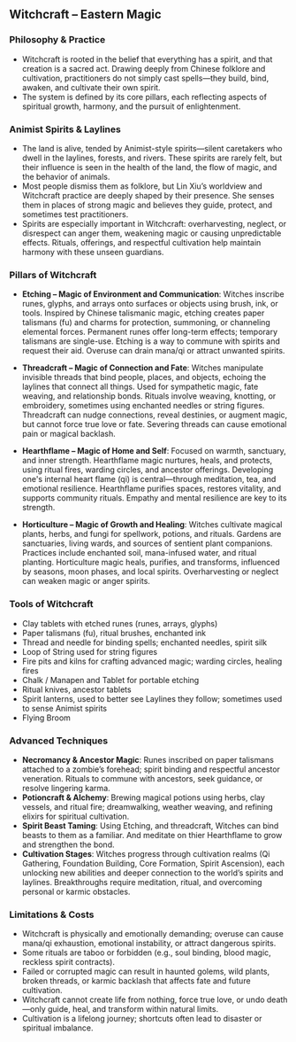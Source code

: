 ## Witchcraft – Eastern Magic

### Philosophy & Practice
- Witchcraft is rooted in the belief that everything has a spirit, and that creation is a sacred act. Drawing deeply from Chinese folklore and cultivation, practitioners do not simply cast spells—they build, bind, awaken, and cultivate their own spirit.
- The system is defined by its core pillars, each reflecting aspects of spiritual growth, harmony, and the pursuit of enlightenment.

### Animist Spirits & Laylines
- The land is alive, tended by Animist-style spirits—silent caretakers who dwell in the laylines, forests, and rivers. These spirits are rarely felt, but their influence is seen in the health of the land, the flow of magic, and the behavior of animals.
- Most people dismiss them as folklore, but Lin Xiu’s worldview and Witchcraft practice are deeply shaped by their presence. She senses them in places of strong magic and believes they guide, protect, and sometimes test practitioners.
- Spirits are especially important in Witchcraft: overharvesting, neglect, or disrespect can anger them, weakening magic or causing unpredictable effects. Rituals, offerings, and respectful cultivation help maintain harmony with these unseen guardians.

### Pillars of Witchcraft
- **Etching – Magic of Environment and Communication**: Witches inscribe runes, glyphs, and arrays onto surfaces or objects using brush, ink, or tools. Inspired by Chinese talismanic magic, etching creates paper talismans (fu) and charms for protection, summoning, or channeling elemental forces. Permanent runes offer long-term effects; temporary talismans are single-use. Etching is a way to commune with spirits and request their aid. Overuse can drain mana/qi or attract unwanted spirits.

- **Threadcraft – Magic of Connection and Fate**: Witches manipulate invisible threads that bind people, places, and objects, echoing the laylines that connect all things. Used for sympathetic magic, fate weaving, and relationship bonds. Rituals involve weaving, knotting, or embroidery, sometimes using enchanted needles or string figures. Threadcraft can nudge connections, reveal destinies, or augment magic, but cannot force true love or fate. Severing threads can cause emotional pain or magical backlash.

- **Hearthflame – Magic of Home and Self**: Focused on warmth, sanctuary, and inner strength. Hearthflame magic nurtures, heals, and protects, using ritual fires, warding circles, and ancestor offerings. Developing one's internal heart flame (qi) is central—through meditation, tea, and emotional resilience. Hearthflame purifies spaces, restores vitality, and supports community rituals. Empathy and mental resilience are key to its strength.

- **Horticulture – Magic of Growth and Healing**: Witches cultivate magical plants, herbs, and fungi for spellwork, potions, and rituals. Gardens are sanctuaries, living wards, and sources of sentient plant companions. Practices include enchanted soil, mana-infused water, and ritual planting. Horticulture magic heals, purifies, and transforms, influenced by seasons, moon phases, and local spirits. Overharvesting or neglect can weaken magic or anger spirits.

### Tools of Witchcraft
- Clay tablets with etched runes (runes, arrays, glyphs)
- Paper talismans (fu), ritual brushes, enchanted ink
- Thread and needle for binding spells; enchanted needles, spirit silk
- Loop of String used for string figures
- Fire pits and kilns for crafting advanced magic; warding circles, healing fires
- Chalk / Manapen and Tablet for portable etching
- Ritual knives, ancestor tablets
- Spirit lanterns, used to better see Laylines they follow; sometimes used to sense Animist spirits
- Flying Broom

### Advanced Techniques
- **Necromancy & Ancestor Magic**: Runes inscribed on paper talismans attached to a zombie’s forehead; spirit binding and respectful ancestor veneration. Rituals to commune with ancestors, seek guidance, or resolve lingering karma.
- **Potioncraft & Alchemy**: Brewing magical potions using herbs, clay vessels, and ritual fire; dreamwalking, weather weaving, and refining elixirs for spiritual cultivation.
- **Spirit Beast Taming**: Using Etching, and threadcraft, Witches can bind beasts to them as a familiar. And meditate on thier Hearthflame to grow and strengthen the bond.
- **Cultivation Stages**: Witches progress through cultivation realms (Qi Gathering, Foundation Building, Core Formation, Spirit Ascension), each unlocking new abilities and deeper connection to the world’s spirits and laylines. Breakthroughs require meditation, ritual, and overcoming personal or karmic obstacles.

### Limitations & Costs
- Witchcraft is physically and emotionally demanding; overuse can cause mana/qi exhaustion, emotional instability, or attract dangerous spirits.
- Some rituals are taboo or forbidden (e.g., soul binding, blood magic, reckless spirit contracts).
- Failed or corrupted magic can result in haunted golems, wild plants, broken threads, or karmic backlash that affects fate and future cultivation.
- Witchcraft cannot create life from nothing, force true love, or undo death—only guide, heal, and transform within natural limits.
- Cultivation is a lifelong journey; shortcuts often lead to disaster or spiritual imbalance.